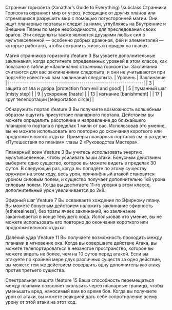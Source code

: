 Странник горизонта (Xanathar’s Guide to Everything)
\subclass Странники Горизонта охраняют мир от угроз, исходящих от других планов или стремящихся разрушить мир с помощью потусторонней магии. Они ищут планарные порталы и следят за ними, углубляясь на Внутренние и Внешние Планы по мере необходимости, для преследования своих врагов. Эти следопыты также являются друзьями любых сил в мультивселенной — особенно добрых драконов, фей и элементалей — которые работают, чтобы сохранить жизнь и порядок на планах.

Магия странников горизонта
\feature 3  Вы узнаете дополнительные заклинания, когда достигнете определенных уровней в этом классе, как показано в таблице «Заклинания странника горизонта». Заклинания считаются для вас заклинаниями следопыта, и они не учитываются при подсчёте известных вам заклинаний следопыта.
| Уровень | Заклинание                                            |
|---------|-------------------------------------------------------|
| 3       | защита от зла и добра [protection from evil and good] |
| 5       | туманный шаг [misty step]                             |
| 9       | ускорение [haste]                                     |
| 13      | изгнание [banishment]                                 |
| 17      | круг телепортации [teleportation circle]              |

Обнаружить портал
\feature 3 Вы получаете возможность волшебным образом ощутить присутствие планарного портала.
Действием вы можете определить расстояние и направление до ближайшего планарного портала в пределах 1 мили от вас.
Использовав это умение, вы не можете использовать его повторно до окончания короткого или продолжительного отдыха. Примеры планарных порталов см. в разделе «Путешествия по планам» главы 2 «Руководства Мастера».

Планарный воин
\feature 3 Вы учитесь использовать энергию мультивселенной, чтобы усиливать ваши атаки.
Бонусным действием выберите одно существо, которое вы можете видеть в пределах 30 футов. В следующий раз, когда вы попадёте по этому существу оружием на этом ходу, весь урон, причинённый атакой становится уроном силовым полем, и существо получает дополнительно 1к8 урона силовым полем.
Когда вы достигаете 11-го уровня в этом классе, дополнительный урон увеличивается до 2к8.

Эфирный шаг
\feature 7 Вы осваиваете хождение по Эфирному плану. Вы можете бонусным действием наложить заклинание эфирность [etherealness], без траты ячеек заклинаний, но заклинание заканчивается в конце текущего хода. Использовав это умение, вы не можете использовать его повторно до окончания короткого или продолжительного отдыха.

Далёкий удар
\feature 11 Вы получаете возможность проходить между планами в мгновение ока. Когда вы совершаете действие Атака, вы можете телепортироваться в незанятое пространство, которое вы можете видеть не более, чем на 10 футов перед атакой.
Если вы атакуете по крайней мере двух различных существ за одно действие, вы можете тем же действием совершить одну дополнительную атаку против третьего существа.

Спектральная защита
\feature 15 Ваша способность перемещаться между планами позволяет скользить через планарные границы, чтобы уменьшать вред, наносимый вам во время боя. Когда вы получаете урон от атаки, вы можете реакцией дать себе сопротивление всему урону от этой атаки на этот ход.
